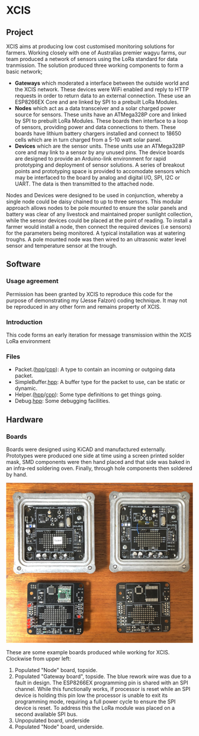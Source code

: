 # XCIS

## Project

XCIS aims at producing low cost customised monitoring solutions for farmers. Working closely with one of Australias premier wagyu farms, our team produced a network of sensors using the LoRa standard for data tranmission. The solution produced three working components to form a basic network; 
- **Gateways** which moderated a interface between the outside world and the XCIS network. These devices were WiFi enabled and reply to HTTP requests in order to return data to an external connection. These use an ESP8266EX Core and are linked by SPI to a prebuilt LoRa Modules. 
- **Nodes** which act as a data transceiver and a solar charged power source for sensors. These units have an ATMega328P core and linked by SPI to prebuilt LoRa Modules. These boards then interface to a loop of sensors, providing power and data connections to them. These boards have lithium battery chargers installed and connect to 18650 cells which are in turn charged from a 5-10 watt solar panel.
- **Devices** which are the sensor units. These units use an ATMega328P core and may link to a sensor by any unused pins. The device boards are designed to provide an Arduino-link environment for rapid prototyping and deployment of sensor solutions. A series of breakout points and prototyping space is provided to accomodate sensors which may be interfaced to the board by analog and digital I/O, SPI, I2C or UART. The data is then transmitted to the attached node.

Nodes and Devices were designed to be used in conjunction, whereby a single node could be daisy chained to up to three sensors. This modular approach allows nodes to be pole mounted to ensure the solar panels and battery was clear of any livestock and maintained proper sunlight collection, while the sensor devices could be placed at the point of reading. To install a farmer would install a node, then connect the required devices (i.e sensors) for the parameters being monitored. A typical installation was at watering troughs. A pole mounted node was then wired to an ultrasonic water level sensor and temperature sensor at the trough.

## Software

### Usage agreement

Permission has been granted by XCIS to reproduce this code for the purpose of demonstrating my (Jesse Falzon) coding technique. It may not be reproduced in any other form and remains property of XCIS.

### Introduction

This code forms an early iteration for message transmission within the XCIS LoRa environment

### Files

- Packet.([hpp](Packet.hpp)/[cpp](Packet.cpp)): A type to contain an incoming or outgoing data packet.
- SimpleBuffer.[hpp](SimpleBuffer.hpp): A buffer type for the packet to use, can be static or dynamic.
- Helper.([hpp](Helper.hpp)/[cpp](Helper.cpp)): Some type definitions to get things going.
- Debug.[hpp](Debug.hpp): Some debugging facilities.

## Hardware

### Boards

Boards were designed using KiCAD and manufactured externally. Prototypes were produced one side at time using a screen printed solder mask, SMD components were then hand placed and that side was baked in an infra-red soldering oven. Finally, through hole components then soldered by hand.

![4 XCIS boards](XCIS%20Boards.jpg)

These are some example boards produced while working for XCIS. Clockwise from upper left:
1)  Populated "Node" board, topside.
2)  Populated "Gateway board", topside. The blue rework wire was due to a fault in design. The ESP8266EX programming pin is shared with an SPI channel. While this functionally works, if processor is reset while an SPI device is holding this pin low the processor is unable to exit its programming mode, requiring a full power cycle to ensure the SPI device is reset. To address this the LoRa module was placed on a second available SPI bus.
3)  Unpopulated board, underside
4)  Populated "Node" board, underside.
